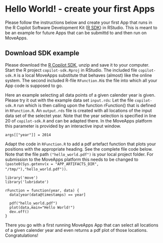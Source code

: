 # Hello World! - create your first Apps

Please follow the instructions below and create your first App that runs in the R Copilot Software Development Kit ([R SDK](copilot-r-sdk.md)) in RStudio. This is meant to be an example for future Apps that can be submittd to and then run on MoveApps.

## Download SDK example

Please download the [R Copilot SDK](https://moveapps.org/documentation/copilot-r-sdk.zip ':ignore'), unzip and save it to your computer. Start the R project `copilot-sdk.Rproj` in RStudio. The included file `copilot-sdk.R` is a local MoveApps substitute that behaves (almost) like the online system. The second included R-file `RFunction.R`is the file into which all your App code is supposed to go.

Here an example selecting all data points of a given calender year is given. Please try it out with the example data set `input.rds`: Let the file `copilot-sdk.R` run which is then calling upon the function rFunction() that is defined in `RFunction.R`. An `output.rds` file is created with all locations of the input data set of the selectet year. Note that the year selection is specified in line 20 of `copilot-sdk.R` and can be adapted there. In the MoveApps platform this parameter is provided by an interactive input window.

```
args[["year"]] = 2014
```

Adapt the code in `RFunction.R` to add a pdf artefact function that plots your positions with the appropriate heading. See the complete file code below. Note that the file path `("hello_world.pdf")` is your local project folder. For submission to the MoveApps platform this needs to be changed to `(paste0(Sys.getenv(x = "APP_ARTIFACTS_DIR", "/tmp/"),"hello_world.pdf"))`.

```
library('move')
library('lubridate')

rFunction = function(year, data) {
  data[year(data@timestamps) == year]
  
  pdf("hello_world.pdf")
  plot(data,main="Hello World!")
  dev.off()
}
```

There you go with a first running MoveApps App that can select all locations of a given calender year and even returns a pdf plot of those locations. Congratulations!